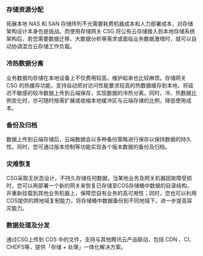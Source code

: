 ### 存储资源分配
拓展本地 NAS 和 SAN 存储阵列不光需要耗费机器成本和人力部署成本，对存储架构设计本身也是挑战。而使用存储网关 CSG 将公有云存储接入到本地存储系统架构后，若您需要数据迁移、大数据分析等需求或面临业务数据激增时，就可以自动协调混合云存储工作负载。

### 冷热数据分离
业务数据均存储在本地设备上不仅费用较高，维护起来也比较麻烦。存储网关 CSG 的热缓存功能，支持自动把对访问性能要求较高的热数据缓存到本地、将延迟不敏感的较冷数据上传到云端保存，实现数据的冷热分离。同时，冷、热数据比例变化时，亦可随时按需扩展或收缩本地缓冲区与云端存储的比例，降低使用成本。

### 备份及归档
数据上传到云端存储后，云端数据会以多种备份策略进行保存以保持数据的持久性。同时，您可通过版本控制等功能实现各个版本数据的备份及归档。

### 灾难恢复
CSG采取无状态设计，不持久存储任何数据，当某地业务及网关机器因故障受损时，您可以再部署一个新的网关来恢复已存储至COS存储桶中数据的目录结构，并重新挂载到其他业务机器上，保障您自有业务的高可用性；同时，您也可以利用COS提供的跨地域复制能力，将存储桶中数据备份到不同地域下，进一步提高容灾能力。

### 数据处理及分发
通过CSG上传到 COS 中的文件，支持与其他腾讯云产品联动，包括 CDN 、CI、CHDFS等，提供「存储 + 处理」一体化解决方案。
